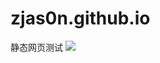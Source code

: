 # zjas0n.github.io
静态网页测试
<img src="https://gimg2.baidu.com/image_search/src=http%3A%2F%2F5b0988e595225.cdn.sohucs.com%2Fq_70%2Cc_zoom%2Cw_640%2Fimages%2F20180102%2Fd6e46af3ddcf406aafe650c4eda6c72c.jpeg&refer=http%3A%2F%2F5b0988e595225.cdn.sohucs.com&app=2002&size=f9999,10000&q=a80&n=0&g=0n&fmt=jpeg?sec=1636690951&t=ff347f93e94a26ed93eead0491d1b3ac">

